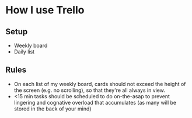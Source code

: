 # How I use Trello

## Setup
- Weekly board
- Daily list

## Rules
- On each list of my weekly board, cards should not exceed the height of the screen (e.g. no scrolling), so that they're all always in view.
- <15 min tasks should be scheduled to do on-the-asap to prevent lingering and cognative overload that accumulates (as many will be stored in the back of your mind)
